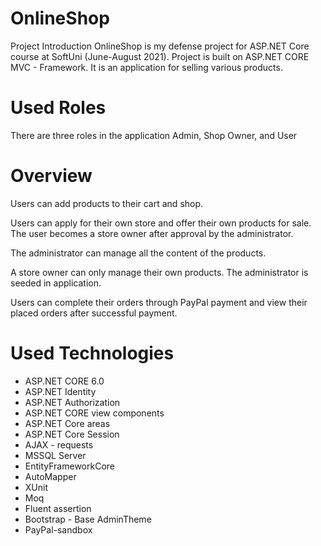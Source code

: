 # OnlineShop

Project Introduction
OnlineShop is my defense project for ASP.NET Core course at SoftUni (June-August 2021). Project is built on ASP.NET CORE MVC - Framework.
It is an application for selling various products.

# Used Roles
There are three roles in the application
Admin, Shop Owner, and User

# Overview
Users can add products to their cart and shop.

Users can apply for their own store and offer their own products for sale.
The user becomes a store owner after approval by the administrator.

The administrator can manage all the content of the products.

A store owner can only manage their own products. The administrator is seeded in application.

Users can complete their orders through PayPal payment and view their placed orders after successful payment.

# Used Technologies

- ASP.NET CORE 6.0
- ASP.NET Identity
- ASP.NET Authorization
- ASP.NET CORE view components
- ASP.NET Core areas
- ASP.NET Core Session
- AJAX - requests
- MSSQL Server
- EntityFrameworkCore
- AutoMapper
- XUnit
- Moq
- Fluent assertion
- Bootstrap - Base AdminTheme
- PayPal-sandbox


